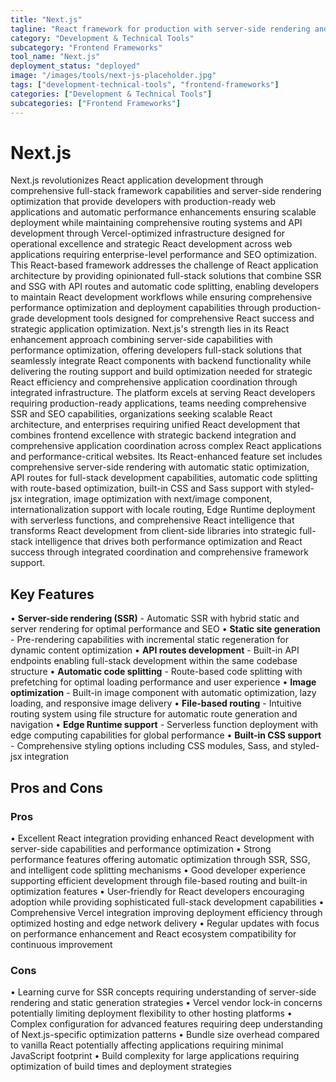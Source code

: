 ```yaml
---
title: "Next.js"
tagline: "React framework for production with server-side rendering and static generation"
category: "Development & Technical Tools"
subcategory: "Frontend Frameworks"
tool_name: "Next.js"
deployment_status: "deployed"
image: "/images/tools/next-js-placeholder.jpg"
tags: ["development-technical-tools", "frontend-frameworks"]
categories: ["Development & Technical Tools"]
subcategories: ["Frontend Frameworks"]
---
```


# Next.js

Next.js revolutionizes React application development through comprehensive full-stack framework capabilities and server-side rendering optimization that provide developers with production-ready web applications and automatic performance enhancements ensuring scalable deployment while maintaining comprehensive routing systems and API development through Vercel-optimized infrastructure designed for operational excellence and strategic React development across web applications requiring enterprise-level performance and SEO optimization. This React-based framework addresses the challenge of React application architecture by providing opinionated full-stack solutions that combine SSR and SSG with API routes and automatic code splitting, enabling developers to maintain React development workflows while ensuring comprehensive performance optimization and deployment capabilities through production-grade development tools designed for comprehensive React success and strategic application optimization. Next.js's strength lies in its React enhancement approach combining server-side capabilities with performance optimization, offering developers full-stack solutions that seamlessly integrate React components with backend functionality while delivering the routing support and build optimization needed for strategic React efficiency and comprehensive application coordination through integrated infrastructure. The platform excels at serving React developers requiring production-ready applications, teams needing comprehensive SSR and SEO capabilities, organizations seeking scalable React architecture, and enterprises requiring unified React development that combines frontend excellence with strategic backend integration and comprehensive application coordination across complex React applications and performance-critical websites. Its React-enhanced feature set includes comprehensive server-side rendering with automatic static optimization, API routes for full-stack development capabilities, automatic code splitting with route-based optimization, built-in CSS and Sass support with styled-jsx integration, image optimization with next/image component, internationalization support with locale routing, Edge Runtime deployment with serverless functions, and comprehensive React intelligence that transforms React development from client-side libraries into strategic full-stack intelligence that drives both performance optimization and React success through integrated coordination and comprehensive framework support.

## Key Features

• **Server-side rendering (SSR)** - Automatic SSR with hybrid static and server rendering for optimal performance and SEO
• **Static site generation** - Pre-rendering capabilities with incremental static regeneration for dynamic content optimization
• **API routes development** - Built-in API endpoints enabling full-stack development within the same codebase structure
• **Automatic code splitting** - Route-based code splitting with prefetching for optimal loading performance and user experience
• **Image optimization** - Built-in image component with automatic optimization, lazy loading, and responsive image delivery
• **File-based routing** - Intuitive routing system using file structure for automatic route generation and navigation
• **Edge Runtime support** - Serverless function deployment with edge computing capabilities for global performance
• **Built-in CSS support** - Comprehensive styling options including CSS modules, Sass, and styled-jsx integration

## Pros and Cons

### Pros
• Excellent React integration providing enhanced React development with server-side capabilities and performance optimization
• Strong performance features offering automatic optimization through SSR, SSG, and intelligent code splitting mechanisms
• Good developer experience supporting efficient development through file-based routing and built-in optimization features
• User-friendly for React developers encouraging adoption while providing sophisticated full-stack development capabilities
• Comprehensive Vercel integration improving deployment efficiency through optimized hosting and edge network delivery
• Regular updates with focus on performance enhancement and React ecosystem compatibility for continuous improvement

### Cons
• Learning curve for SSR concepts requiring understanding of server-side rendering and static generation strategies
• Vercel vendor lock-in concerns potentially limiting deployment flexibility to other hosting platforms
• Complex configuration for advanced features requiring deep understanding of Next.js-specific optimization patterns
• Bundle size overhead compared to vanilla React potentially affecting applications requiring minimal JavaScript footprint
• Build complexity for large applications requiring optimization of build times and deployment strategies
